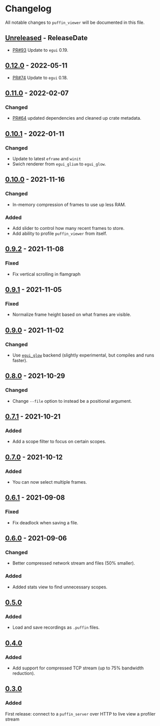 <!-- markdownlint-disable blanks-around-headings blanks-around-lists no-duplicate-heading -->

# Changelog

All notable changes to `puffin_viewer` will be documented in this file.

<!-- next-header -->
## [Unreleased] - ReleaseDate
- [PR#93](https://github.com/EmbarkStudios/puffin/pull/93) Update to `egui` 0.19.

## [0.12.0] - 2022-05-11
- [PR#74](https://github.com/EmbarkStudios/puffin/pull/74) Update to `egui` 0.18.

## [0.11.0] - 2022-02-07
### Changed
- [PR#64](https://github.com/EmbarkStudios/puffin/pull/64) updated dependencies and cleaned up crate metadata.

## [0.10.1] - 2022-01-11
### Changed
- Update to latest `eframe` and `winit`
- Swich renderer from `egui_glium` to `egui_glow`.

## [0.10.0] - 2021-11-16
### Changed
- In-memory compression of frames to use up less RAM.

### Added
- Add slider to control how many recent frames to store.
- Add ability to profile `puffin_viewer` from itself.

## [0.9.2] - 2021-11-08
### Fixed
- Fix vertical scrolling in flamgraph

## [0.9.1] - 2021-11-05
### Fixed
- Normalize frame height based on what frames are visible.

## [0.9.0] - 2021-11-02
### Changed
- Use [`egui_glow`](https://github.com/emilk/egui/tree/master/egui_glow) backend (slightly experimental, but compiles and runs faster).

## [0.8.0] - 2021-10-29
### Changed
- Change `--file` option to instead be a positional argument.

## [0.7.1] - 2021-10-21
### Added
- Add a scope filter to focus on certain scopes.

## [0.7.0] - 2021-10-12
### Added
- You can now select multiple frames.

## [0.6.1] - 2021-09-08
### Fixed
- Fix deadlock when saving a file.

## [0.6.0] - 2021-09-06
### Changed
- Better compressed network stream and files (50% smaller).

### Added
- Added stats view to find unnecessary scopes.

## [0.5.0]
### Added
- Load and save recordings as `.puffin` files.

## [0.4.0]
### Added
- Add support for compressed TCP stream (up to 75% bandwidth reduction).

## [0.3.0]
### Added
First release: connect to a `puffin_server` over HTTP to live view a profiler stream

<!-- next-url -->
[Unreleased]: https://github.com/EmbarkStudios/puffin/compare/puffin_viewer-0.12.0...HEAD
[0.12.0]: https://github.com/EmbarkStudios/puffin/compare/0.11.0...puffin_viewer-0.12.0
[0.11.0]: https://github.com/EmbarkStudios/puffin/compare/0.10.1...puffin_viewer-0.11.0
[0.10.1]: https://github.com/EmbarkStudios/puffin/compare/puffin_viewer-0.10.0...puffin_viewer-0.10.1
[0.10.0]: https://github.com/EmbarkStudios/puffin/compare/puffin_viewer-0.9.2...puffin_viewer-0.10.0
[0.9.2]: https://github.com/EmbarkStudios/puffin/compare/puffin_viewer-0.9.1...puffin_viewer-0.9.2
[0.9.1]: https://github.com/EmbarkStudios/puffin/compare/puffin_viewer-0.9.0...puffin_viewer-0.9.1
[0.9.0]: https://github.com/EmbarkStudios/puffin/compare/puffin_viewer-0.8.0...puffin_viewer-0.9.0
[0.8.0]: https://github.com/EmbarkStudios/puffin/compare/puffin_viewer-0.7.1...puffin_viewer-0.8.0
[0.7.1]: https://github.com/EmbarkStudios/puffin/compare/puffin_viewer-0.7.0...puffin_viewer-0.7.1
[0.7.0]: https://github.com/EmbarkStudios/puffin/compare/puffin_viewer-0.6.1...puffin_viewer-0.7.0
[0.6.1]: https://github.com/EmbarkStudios/puffin/compare/puffin_viewer-0.6.0...puffin_viewer-0.6.1
[0.6.0]: https://github.com/EmbarkStudios/puffin/compare/puffin_viewer-0.5.0...puffin_viewer-0.6.0
[0.5.0]: https://github.com/EmbarkStudios/puffin/compare/puffin_viewer-0.4.0...puffin_viewer-0.5.0
[0.4.0]: https://github.com/EmbarkStudios/puffin/compare/puffin_viewer-0.3.0...puffin_viewer-0.4.0
[0.3.0]: https://github.com/EmbarkStudios/puffin/releases/tag/puffin_viewer-0.3.0
